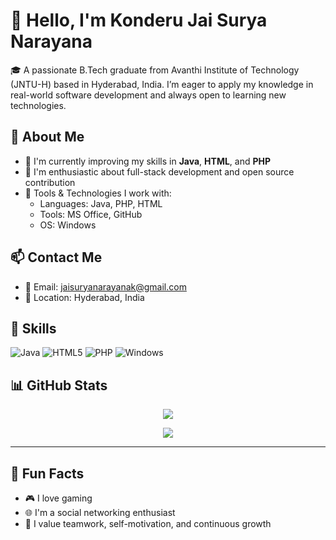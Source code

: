 # 👋 Hello, I'm Konderu Jai Surya Narayana

🎓 A passionate B.Tech graduate from Avanthi Institute of Technology (JNTU-H) based in Hyderabad, India. I’m eager to apply my knowledge in real-world software development and always open to learning new technologies.

## 🧠 About Me

- 🔭 I'm currently improving my skills in **Java**, **HTML**, and **PHP**
- 🌱 I'm enthusiastic about full-stack development and open source contribution
- 🧰 Tools & Technologies I work with:
  - Languages: Java, PHP, HTML
  - Tools: MS Office, GitHub
  - OS: Windows

## 📫 Contact Me
- 📧 Email: [jaisuryanarayanak@gmail.com](mailto:jaisuryanarayanak@gmail.com)
- 📍 Location: Hyderabad, India

## 💼 Skills
![Java](https://img.shields.io/badge/Java-%23ED8B00.svg?style=for-the-badge&logo=java&logoColor=white)
![HTML5](https://img.shields.io/badge/HTML5-%23E34F26.svg?style=for-the-badge&logo=html5&logoColor=white)
![PHP](https://img.shields.io/badge/PHP-%23777BB4.svg?style=for-the-badge&logo=php&logoColor=white)
![Windows](https://img.shields.io/badge/Windows-0078D6?style=for-the-badge&logo=windows&logoColor=white)

## 📊 GitHub Stats
<p align="center">
  <img src="https://github-readme-stats.vercel.app/api?username=YOUR_GITHUB_USERNAME&show_icons=true&theme=radical" />
</p>

<p align="center">
  <img src="https://github-readme-stats.vercel.app/api/top-langs/?username=YOUR_GITHUB_USERNAME&layout=compact&theme=radical" />
</p>

---

## 🧩 Fun Facts
- 🎮 I love gaming
- 🌐 I'm a social networking enthusiast
- 🤝 I value teamwork, self-motivation, and continuous growth

<!-- Replace YOUR_GITHUB_USERNAME with your actual GitHub username to display real stats -->
